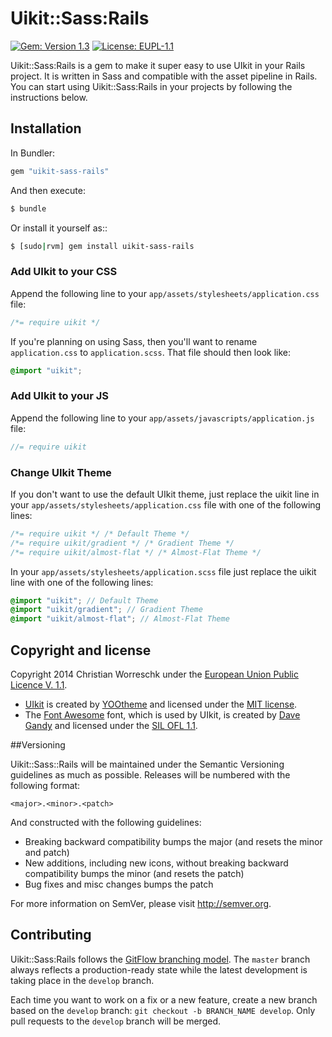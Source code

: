 # Uikit::Sass:Rails

[![Gem: Version 1.3](https://img.shields.io/gem/v/uikit-sass-rails.svg?style=flat-square)](https://rubygems.org/gems/uikit-sass-rails)
[![License: EUPL-1.1](https://img.shields.io/badge/license-EUPL--1.1-red.svg?style=flat-square)](https://github.com/marsec/uikit-sass-rails/blob/master/LICENSE.md)

Uikit::Sass:Rails is a gem to make it super easy to use UIkit in your Rails project. It is written in Sass and compatible with the asset pipeline in Rails. You can start using Uikit::Sass:Rails in your projects by following the instructions below.

## Installation

In Bundler:
```ruby
gem "uikit-sass-rails"
```

And then execute:
```bash
$ bundle
```

Or install it yourself as::
```bash
$ [sudo|rvm] gem install uikit-sass-rails
```

### Add UIkit to your CSS

Append the following line to your `app/assets/stylesheets/application.css` file:
```css
/*= require uikit */
```

If you're planning on using Sass, then you'll want to rename `application.css` to `application.scss`. That file should then look like:
```css
@import "uikit";
```

### Add UIkit to your JS

Append the following line to your `app/assets/javascripts/application.js` file:
```javascript
//= require uikit
```

### Change UIkit Theme
If you don't want to use the default UIkit theme, just replace the uikit line in your `app/assets/stylesheets/application.css` file with one of the following lines:
```css
/*= require uikit */ /* Default Theme */
/*= require uikit/gradient */ /* Gradient Theme */
/*= require uikit/almost-flat */ /* Almost-Flat Theme */
```

In your `app/assets/stylesheets/application.scss` file just replace the uikit line with one of the following lines:
```scss
@import "uikit"; // Default Theme
@import "uikit/gradient"; // Gradient Theme
@import "uikit/almost-flat"; // Almost-Flat Theme
```

## Copyright and license
Copyright 2014 Christian Worreschk under the [European Union Public Licence V. 1.1](http://opensource.org/licenses/EUPL-1.1).

* [UIkit](http://www.getuikit.com) is created by [YOOtheme](http://www.yootheme.com) and licensed under the [MIT license](http://opensource.org/licenses/MIT).
* The [Font Awesome](http://fontawesome.io) font, which is used by UIkit, is created by [Dave Gandy](https://github.com/davegandy) and licensed under the [SIL OFL 1.1](http://scripts.sil.org/OFL).

##Versioning

Uikit::Sass::Rails will be maintained under the Semantic Versioning guidelines as much as possible. Releases will be numbered with the following format:

`<major>.<minor>.<patch>`

And constructed with the following guidelines:

* Breaking backward compatibility bumps the major (and resets the minor and patch)
* New additions, including new icons, without breaking backward compatibility bumps the minor (and resets the patch)
* Bug fixes and misc changes bumps the patch

For more information on SemVer, please visit http://semver.org.

## Contributing
Uikit::Sass:Rails follows the [GitFlow branching model](http://nvie.com/posts/a-successful-git-branching-model). The ```master``` branch always reflects a production-ready state while the latest development is taking place in the ```develop``` branch.

Each time you want to work on a fix or a new feature, create a new branch based on the ```develop``` branch: ```git checkout -b BRANCH_NAME develop```. Only pull requests to the ```develop``` branch will be merged.
